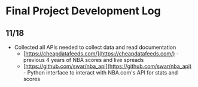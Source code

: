 # Final Project Development Log
## 11/18
- Collected all APIs needed to collect data and read documentation
	- [https://cheapdatafeeds.com/](https://cheapdatafeeds.com/) - previous 4 years of NBA scores and live spreads
	- [https://github.com/swar/nba_api](https://github.com/swar/nba_api) - Python interface to interact with NBA.com's API for stats and scores
